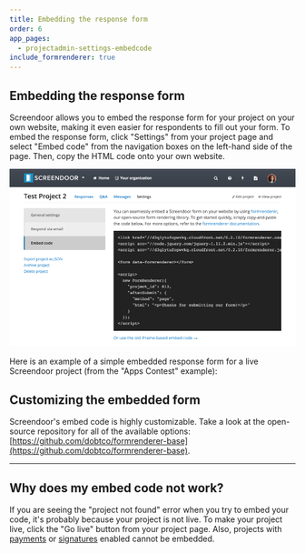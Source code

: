 ```yaml
---
title: Embedding the response form
order: 6
app_pages:
  - projectadmin-settings-embedcode
include_formrenderer: true
---
```


## Embedding the response form

Screendoor allows you to embed the response form for your project on your own website, making it even easier for respondents to fill out your form. To embed the response form, click "Settings" from your project page and select "Embed code" from the navigation boxes on the left-hand side of the page. Then, copy the HTML code onto your own website.

![embed code](../images/embed_code.png)

 Here is an example of a simple embedded response form for a live Screendoor project (from the "Apps Contest" example):

<form data-formrenderer></form>

<script>
  FormRenderer.BUTTON_CLASS = 'button info'

  new FormRenderer({
    "project_id": 410,
    "afterSubmit": {
      "method": "page",
      "html": "<h2>Thanks for submitting the example form!</h2>"
    }
  });
</script>

## Customizing the embedded form

Screendoor's embed code is highly customizable. Take a look at the open-source repository for all of the available options: [https://github.com/dobtco/formrenderer-base](https://github.com/dobtco/formrenderer-base).

---

## Why does my embed code not work?
If you are seeing the "project not found" error when you try to embed your code, it's probably because your project is not live. To make your project live, click the "Go live" button from your project page. Also, projects with [payments](payments.html) or [signatures](signatures.html) enabled cannot be embedded.
